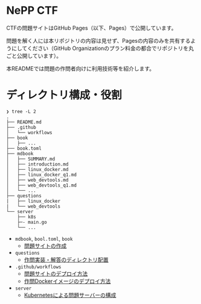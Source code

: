 # NePP CTF

CTFの問題サイトはGitHub Pages（以下、Pages）で公開しています。

問題を解く人には本リポジトリの内容は見せず、Pagesの内容のみを共有するようにしてください（GitHub Organizationのプラン料金の都合でリポジトリを丸ごと公開しています）。

本READMEでは問題の作問者向けに利用技術等を紹介します。

# ディレクトリ構成・役割

```
❯ tree -L 2
.
├── README.md
├── .github
│   └── workflows
├── book
│   ├── ...
├── book.toml
├── mdbook
│   ├── SUMMARY.md
│   ├── introduction.md
│   ├── linux_docker.md
│   ├── linux_docker_q1.md
│   ├── web_devtools.md
│   ├── web_devtools_q1.md
│   └── ...
├── questions
|   ├── linux_docker
|   └── web_devtools
└── server
    ├── k8s
    ├─- main.go
    └── ...
```

- `mdbook`, `bool.toml`, `book`
  - [問題サイトの作成](https://github.com/nepp-tumsat/nepp-ctf/wiki/%E5%95%8F%E9%A1%8C%E3%82%B5%E3%82%A4%E3%83%88%E4%BD%9C%E6%88%90)
- `questions`
  - [作問実装・解答のディレクトリ配置](https://github.com/nepp-tumsat/nepp-ctf/wiki/%E4%BD%9C%E5%95%8F%E5%AE%9F%E8%A3%85%E3%81%AE%E3%83%87%E3%82%A3%E3%83%AC%E3%82%AF%E3%83%88%E3%83%AA%E9%85%8D%E7%BD%AE)
- `.github/workflows`
  - [問題サイトのデプロイ方法](https://github.com/nepp-tumsat/nepp-ctf/wiki/%E5%95%8F%E9%A1%8C%E3%82%B5%E3%82%A4%E3%83%88%E3%81%AE%E3%83%87%E3%83%97%E3%83%AD%E3%82%A4%E6%96%B9%E6%B3%95)
  - [作問Dockerイメージのデプロイ方法](https://github.com/nepp-tumsat/nepp-ctf/wiki/%E4%BD%9C%E5%95%8FDocker%E3%82%A4%E3%83%A1%E3%83%BC%E3%82%B8%E3%81%AE%E3%83%87%E3%83%97%E3%83%AD%E3%82%A4%E6%96%B9%E6%B3%95)
- `server`
  - [Kubernetesによる問題サーバーの構成](https://github.com/nepp-tumsat/nepp-ctf/wiki/%E5%95%8F%E9%A1%8C%E3%82%B5%E3%83%BC%E3%83%90%E3%83%BC%E3%81%AE%E5%AE%9F%E8%A3%85)

